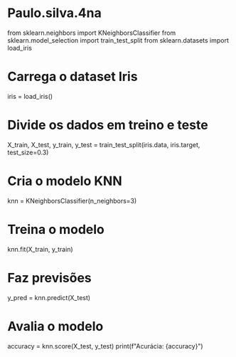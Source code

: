 # Paulo.silva.4na

from sklearn.neighbors import KNeighborsClassifier
from sklearn.model_selection import train_test_split
from sklearn.datasets import load_iris

# Carrega o dataset Iris
iris = load_iris()

# Divide os dados em treino e teste
X_train, X_test, y_train, y_test = train_test_split(iris.data, iris.target, test_size=0.3)

# Cria o modelo KNN
knn = KNeighborsClassifier(n_neighbors=3)

# Treina o modelo
knn.fit(X_train, y_train)

# Faz previsões
y_pred = knn.predict(X_test)

# Avalia o modelo
accuracy = knn.score(X_test, y_test)
print(f"Acurácia: {accuracy}")
